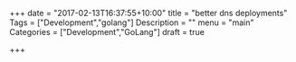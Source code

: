 +++
date = "2017-02-13T16:37:55+10:00"
title = "better dns deployments"
Tags = ["Development","golang"]
Description = ""
menu = "main"
Categories = ["Development","GoLang"]
draft = true

+++

